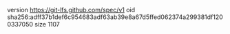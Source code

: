 version https://git-lfs.github.com/spec/v1
oid sha256:adff37b1def6c954683adf63ab39e8a67d5ffed062374a299381df1200337050
size 1107
